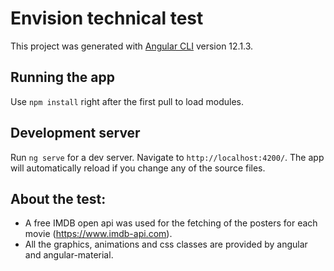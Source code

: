 # Envision technical test

This project was generated with [Angular CLI](https://github.com/angular/angular-cli) version 12.1.3.

## Running the app
Use `npm install` right after the first pull to load modules.

## Development server

Run `ng serve` for a dev server. Navigate to `http://localhost:4200/`. The app will automatically reload if you change any of the source files.

## About the test:
 - A free IMDB open api was used for the fetching of the posters for each movie (https://www.imdb-api.com).
 - All the graphics, animations and css classes are provided by angular and angular-material.
